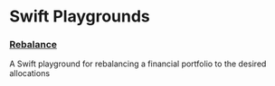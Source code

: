 # Swift Playgrounds

### [Rebalance](https://github.com/samhollingsworth/swift-playgrounds/tree/main/Rebalance.playground)
A Swift playground for rebalancing a financial portfolio to the desired allocations
